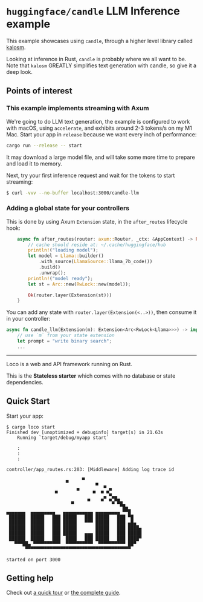 # `huggingface/candle` LLM Inference example

This example showcases using `candle`, through a higher level library called [kalosm](https://github.com/floneum/floneum/tree/master/interfaces/kalosm).

Looking at inference in Rust, `candle` is probably where we all want to be. Note that `kalosm` GREATLY simplifies text generation with candle, so give it a deep look.

## Points of interest

### This example implements streaming with Axum

We're going to do LLM text generation, the example is configured to work with macOS, using `accelerate`, and exhibits around 2-3 tokens/s on my M1 Mac. Start your app in `release` because we want every inch of performance:

```sh
cargo run --release -- start
```

It may download a large model file, and will take some more time to prepare and load it to memory.

Next, try your first inference request and wait for the tokens to start streaming:

```sh
$ curl -vvv --no-buffer localhost:3000/candle-llm
```

### Adding a global state for your controllers

This is done by using Axum `Extension` state, in the `after_routes` lifecycle hook:

```rust
    async fn after_routes(router: axum::Router, _ctx: &AppContext) -> Result<axum::Router> {
        // cache should reside at: ~/.cache/huggingface/hub
        println!("loading model");
        let model = Llama::builder()
            .with_source(LlamaSource::llama_7b_code())
            .build()
            .unwrap();
        println!("model ready");
        let st = Arc::new(RwLock::new(model));

        Ok(router.layer(Extension(st)))
    }
```

You can add any state with `router.layer(Extension(<..>))`, then consume it in your controller:

```rust
async fn candle_llm(Extension(m): Extension<Arc<RwLock<Llama>>>) -> impl IntoResponse {
    // use `m` from your state extension
    let prompt = "write binary search";
    ...
```

---

Loco is a web and API framework running on Rust.

This is the **Stateless starter** which comes with no database or state dependencies.

## Quick Start

Start your app:

```
$ cargo loco start
Finished dev [unoptimized + debuginfo] target(s) in 21.63s
    Running `target/debug/myapp start`

    :
    :
    :

controller/app_routes.rs:203: [Middleware] Adding log trace id

                      ▄     ▀
                                 ▀  ▄
                  ▄       ▀     ▄  ▄ ▄▀
                                    ▄ ▀▄▄
                        ▄     ▀    ▀  ▀▄▀█▄
                                          ▀█▄
▄▄▄▄▄▄▄  ▄▄▄▄▄▄▄▄▄   ▄▄▄▄▄▄▄▄▄▄▄ ▄▄▄▄▄▄▄▄▄ ▀▀█
 ██████  █████   ███ █████   ███ █████   ███ ▀█
 ██████  █████   ███ █████   ▀▀▀ █████   ███ ▄█▄
 ██████  █████   ███ █████       █████   ███ ████▄
 ██████  █████   ███ █████   ▄▄▄ █████   ███ █████
 ██████  █████   ███  ████   ███ █████   ███ ████▀
   ▀▀▀██▄ ▀▀▀▀▀▀▀▀▀▀  ▀▀▀▀▀▀▀▀▀▀  ▀▀▀▀▀▀▀▀▀▀ ██▀
       ▀▀▀▀▀▀▀▀▀▀▀▀▀▀▀▀▀▀▀▀▀▀▀▀▀▀▀▀▀▀▀▀▀▀▀▀▀▀▀

started on port 3000
```

## Getting help

Check out [a quick tour](https://loco.rs/docs/getting-started/tour/) or [the complete guide](https://loco.rs/docs/getting-started/guide/).
